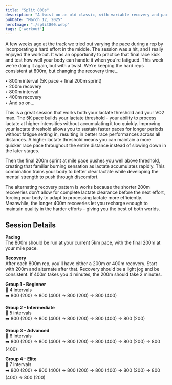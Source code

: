 ```yaml
---
title: "Split 800s"
description: "A twist on an old classic, with variable recovery and pace. Practicing variable levels of fatigue and that final race kick!"
pubDate: "March 12, 2025"
heroImage: "./split800.webp"
tags: ['workout']
---
```


A few weeks ago at the track we tried out varying the pace during a rep by incorporating a hard effort in the middle. The session was a hit, and I really enjoyed the workout. It was an opportunity to practice that final race kick and test how well your body can handle it when you're fatigued. This week we're doing it again, but with a twist. We're keeping the hard reps consistent at 800m, but changing the recovery time...

‣ 800m interval (5K pace + final 200m sprint)  
‣ 200m recovery  
‣ 800m interval  
‣ 400m recovery  
‣ And so on...  

This is a great session that works both your lactate threshold and your VO2 max. The 5K pace builds your lactate threshold - your ability to process lactate at higher intensities without accumulating it too quickly. Improving your lactate threshold allows you to sustain faster paces for longer periods without fatigue setting in, resulting in better race performances across all distances. A higher lactate threshold means you can maintain a more quicker race pace throughout the entire distance instead of slowing down in the later stages.

Then the final 200m sprint at mile pace pushes you well above threshold, creating that familiar burning sensation as lactate accumulates rapidly. This combination trains your body to better clear lactate while developing the mental strength to push through discomfort.

The alternating recovery pattern is works because the shorter 200m recoveries don't allow for complete lactate clearance before the next effort, forcing your body to adapt to processing lactate more efficiently. Meanwhile, the longer 400m recoveries let you recharge enough to maintain quality in the harder efforts - giving you the best of both worlds.

## Session Details

**Pacing**  
The 800m should be run at your current 5km pace, with the final 200m at your mile pace.

**Recovery**  
After each 800m rep, you'll have either a 200m or 400m recovery. Start with 200m and alternate after that. Recovery should be a light jog and be consistent. If 400m takes you 4 minutes, the 200m should take 2 minutes.

**Group 1 - Beginner**  
🔄 4 intervals  
➡️ 800 (200) → 800 (400) → 800 (200) → 800 (400)

**Group 2 - Intermediate**  
🔄 5 intervals  
➡️ 800 (200) → 800 (400) → 800 (200) → 800 (400) → 800 (200)

**Group 3 - Advanced**  
🔄 6 intervals  
➡️ 800 (200) → 800 (400) → 800 (200) → 800 (400) → 800 (200) → 800 (400)

**Group 4 - Elite**  
🔄 7 intervals  
➡️ 800 (200) → 800 (400) → 800 (200) → 800 (400) → 800 (200) → 800 (400) → 800 (200)